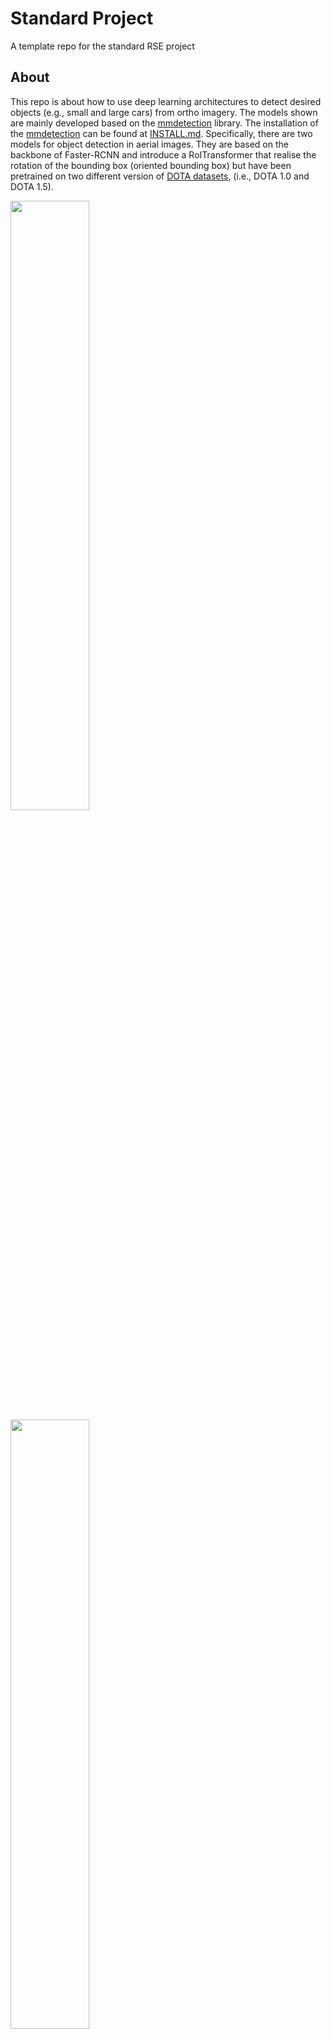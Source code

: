 # Standard Project
A template repo for the standard RSE project

## About

This repo is about how to use deep learning architectures to detect desired objects (e.g., small and large cars) from ortho imagery. The models shown are mainly developed based on the [mmdetection](https://github.com/open-mmlab/mmdetection) library. The installation of the [mmdetection](https://github.com/open-mmlab/mmdetection) can be found at [INSTALL.md](INSTALL.md). Specifically, there are two models for object detection in aerial images. They are based on the backbone of Faster-RCNN and introduce a RoITransformer that realise the rotation of the bounding box (oriented bounding box) but have been pretrained on two different version of [DOTA datasets](https://captain-whu.github.io/DOTA/dataset.html), (i.e., DOTA 1.0 and DOTA 1.5).

<img src="vis/dota 1.0/NZ2465.gif" width="50%">
<img src="vis/dota 1.5/NZ2465.gif" width="50%">

### Project Team
Dr Shidong Wang, Newcastle University  ([Shidong.wang@newcastle.ac.uk](mailto:Shidong.wang@newcastle.ac.uk))  
Dr Elizabeth Lewis, Newcastle University  ([elizabeth.lewis2@newcastle.ac.uk](mailto:elizabeth.lewis2@newcastle.ac.uk))  

### RSE Contact
Robin Wardle  
RSE Team  
Newcastle University  
([robin.wardle@newcastle.ac.uk](mailto:robin.wardle@newcastle.ac.uk))  

## Built With

This section is intended to list the frameworks and tools you're using to develop this software. Please link to the home page or documentatation in each case.

[Faster RCNN RoITrans with DOTA 1.0](https://github.com/NewcastleRSE/PYRAMID-object-detection/blob/main/configs/DOTA/faster_rcnn_RoITrans_r50_fpn_1x_dota.py)  
[Faster RCNN RoITrans with DOTA 1.5](https://github.com/NewcastleRSE/PYRAMID-object-detection/blob/main/configs/DOTA1_5/faster_rcnn_RoITrans_r50_fpn_1x_dota1_5.py)  

## Getting Started

### Prerequisites

These frameworks require PyTorch 1.1 or higher. The dependent libs can be found in the [requirements.txt](requirements.txt). Specifically, it needs:
- Linux
- Python 3.5+ ([Say goodbye to Python2](https://python3statement.org/))
- PyTorch 1.1
- CUDA 9.0+
- NCCL 2+
- GCC 4.9+
- [mmcv](https://github.com/open-mmlab/mmcv)

### Installation

a. Create a conda virtual environment and activate it. Then install Cython.

```shell
conda create -n AerialDetection python=3.7 -y
source activate AerialDetection

conda install cython
```

b. Install PyTorch stable or nightly and torchvision following the [official instructions](https://pytorch.org/).

c. Clone the AerialDetection repository.

```shell
git clone https://github.com/NewcastleRSE/PYRAMID-object-detection.git
cd AerialDetection
```

d. Compile cuda extensions.

```shell
./compile.sh
```

e. Install AerialDetection (other dependencies will be installed automatically).

```shell
pip install -r requirements.txt
python setup.py develop
# or "pip install -e ."
```

### Running Locally
a. Download DOTA 1.0 and DOTA 1.5 datasets from [Data Download](https://captain-whu.github.io/DOTA/dataset.html).

b. Organise the data and scripts as the following structure:

```bash
├─ DOTA_devkit                          # Data loading and evaluation of the results
├─ configs                              # All configurations for training nad evaluation leave there
├─ data                                 # Extract the downloaded data here
    ├─ dota1_0/test1024
        ├─ images/                      # Extracted images from DOTA 1.o
        ├─ test_info.json               # Image info
    ├─ dota1_5/test1024                 # Extracted images from DOTA 1.5
        ├─ images/                      # Image info
        ├─ test_info.json
├─ mmdet                                # Functions from mmdet
├─ tools                                # Tools
├─ Dockerfile                           # Docker script
├─ GETTING_STARTED.md                   # Instruction
├─ compile.sh                           # Compile file
├─ demo_large_image.py                  # Scripts for inferring results
├─ env.yml                              # List of envs
├─ mmcv_installisation_confs.txt        # Instruction to install the mmcv lib
├─ requirements.txt                     # List all envs that need to be downloaded and installised
├─ setup.py                             # Exam the setup
```

### Running Tests

Run the command below and the results will be generated at `dota_1_0_res` and `dota_1_5_res` folders.
```shell
python demo_large_image.py
```

## Deployment

### Local

Deploying to a production style setup but on the local system. Examples of this would include `venv`, `anaconda`, `Docker` or `minikube`. 

### Production

Deploying to the production system. Examples of this would include cloud, HPC or virtual machine. 

## Usage

Any links to production environment, video demos and screenshots.

## Roadmap

- [x] Data preprocessing
- [x] Pretrained models, i.e., Faster RCNN with RoITrans on DOTA 1.0 and DOTA 1.5 
- [x] Data and code are uploaded to [DAFNI platform](https://dafni.ac.uk/)   
- [ ] Test Docker 
- [ ] Online Visualisation  

## Contributing

### Main Branch
Protected and can only be pushed to via pull requests. Should be considered stable and a representation of production code.

### Dev Branch
Should be considered fragile, code should compile and run but features may be prone to errors.

### Feature Branches
A branch per feature being worked on.

https://nvie.com/posts/a-successful-git-branching-model/

## License

## Citiation

Please cite the associated papers for this work if you use this code:

```
@article{xxx2021paper,
  title={Title},
  author={Author},
  journal={arXiv},
  year={2021}
}
```


## Acknowledgements
This work was funded by a grant from the UK Research Councils, EPSRC grant ref. EP/L012345/1, “Example project title, please update”.

## References

- [Pytorch](https://pytorch.org/)
- [DOTA Dataset](https://captain-whu.github.io/DOTA/)
- [mmdetection](https://github.com/open-mmlab/mmdetection)
- [AerialDetection](https://github.com/dingjiansw101/AerialDetection)
